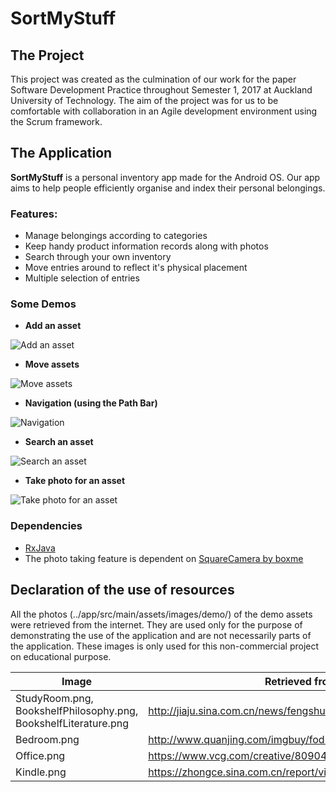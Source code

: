 # SortMyStuff

## The Project
This project was created as the culmination of our work for the paper Software Development Practice throughout Semester 1, 2017 at Auckland University of Technology. The aim of the project was for us to be comfortable with collaboration in an Agile development environment using the Scrum framework. 

## The Application
**SortMyStuff** is a personal inventory app made for the Android OS. Our app aims to help people efficiently organise and index their personal belongings. 

### Features:
- Manage belongings according to categories
- Keep handy product information records along with photos
- Search through your own inventory
- Move entries around to reflect it's physical placement
- Multiple selection of entries

### Some Demos

- **Add an asset**

![Add an asset](https://i.imgur.com/JQGTi2a.gif)

- **Move assets**

![Move assets](https://i.imgur.com/1X85VtP.gif)

- **Navigation (using the Path Bar)**

![Navigation](https://i.imgur.com/PoDG7JK.gif)

- **Search an asset**

![Search an asset](https://i.imgur.com/GElAnjS.gif)

- **Take photo for an asset**

![Take photo for an asset](https://i.imgur.com/Nll9XP9.gif)

### Dependencies

- [RxJava](https://github.com/ReactiveX/RxJava/tree/1.x)
- The photo taking feature is dependent on [SquareCamera by boxme](https://github.com/boxme/SquareCamera.git)

## Declaration of the use of resources

All the photos (../app/src/main/assets/images/demo/) of the demo assets were retrieved from the internet. They are used only for the purpose of demonstrating the use of the application and are not necessarily parts of the application. These images is only used for this non-commercial project on educational purpose.

Image | Retrieved from
------|---------------
StudyRoom.png, BookshelfPhilosophy.png, BookshelfLiterature.png | http://jiaju.sina.com.cn/news/fengshui/20140919/380782.shtml
Bedroom.png | http://www.quanjing.com/imgbuy/fod-00722981.html
Office.png | https://www.vcg.com/creative/809042572
Kindle.png | https://zhongce.sina.com.cn/report/view/2244
